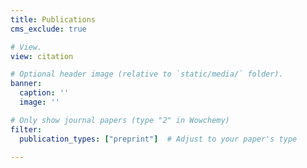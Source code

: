 ```yaml
---
title: Publications
cms_exclude: true

# View.
view: citation

# Optional header image (relative to `static/media/` folder).
banner:
  caption: ''
  image: ''

# Only show journal papers (type "2" in Wowchemy)
filter:
  publication_types: ["preprint"]  # Adjust to your paper's type

---
```

